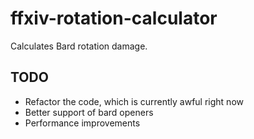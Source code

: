 # ffxiv-rotation-calculator
Calculates Bard rotation damage.

## TODO
- Refactor the code, which is currently awful right now
- Better support of bard openers
- Performance improvements

